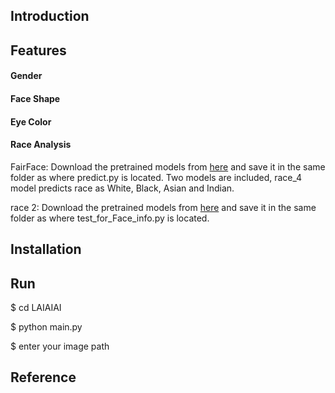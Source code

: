 ## Introduction

## Features

#### Gender

#### Face Shape

#### Eye Color

#### Race Analysis
FairFace:
Download the pretrained models from [here](https://drive.google.com/file/d/1n7L6mZjf9JeZqDiUL8SvdqY_kJeefhzO/view?usp=sharing) and save it in the same folder as where predict.py is located. Two models are included, race_4 model predicts race as White, Black, Asian and Indian.

race 2:
Download the pretrained models from [here](https://drive.google.com/file/d/1aJYpSF34_G-Hybrq6HRKDQ6FVjn2ZGzq/view?usp=sharing) and save it in the same folder as where test_for_Face_info.py is located. 

## Installation

## Run

   $  cd LAIAIAI
   
   $  python main.py
   
   $  enter your image path

## Reference
